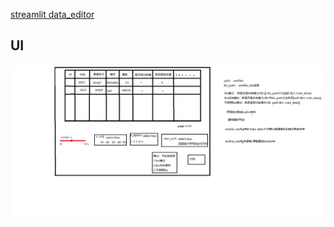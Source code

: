 [streamlit data_editor](https://docs.streamlit.io/library/advanced-features/dataframes)

## UI

![](bak/ui_.png)